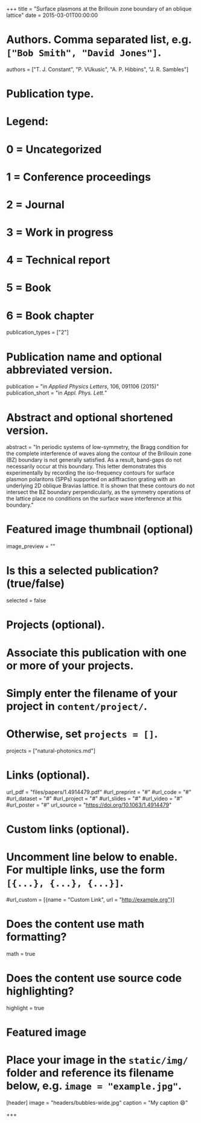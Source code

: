 +++
title = "Surface plasmons at the Brillouin zone boundary of an oblique lattice"
date = 2015-03-01T00:00:00

# Authors. Comma separated list, e.g. `["Bob Smith", "David Jones"]`.
authors = ["T. J. Constant", "P. VUkusic", "A. P. Hibbins", "J. R. Sambles"]

# Publication type.
# Legend:
# 0 = Uncategorized
# 1 = Conference proceedings
# 2 = Journal
# 3 = Work in progress
# 4 = Technical report
# 5 = Book
# 6 = Book chapter
publication_types = ["2"]

# Publication name and optional abbreviated version.
publication = "in *Applied Physics Letters*, 106, 091106 (2015)"
publication_short = "in *Appl. Phys. Lett.*"

# Abstract and optional shortened version.
abstract = "In periodic systems of low-symmetry, the Bragg condition for the complete interference of waves along the contour of the Brillouin zone (BZ) boundary is not generally satisfied. As a result, band-gaps do not necessarily occur at this boundary. This letter demonstrates this experimentally by recording the iso-frequency contours for surface plasmon polaritons (SPPs) supported on adiffraction grating with an underlying 2D oblique Bravias lattice. It is shown that these contours do not intersect the BZ boundary perpendicularly, as the symmetry operations of the lattice place no conditions on the surface wave interference at this boundary."

# Featured image thumbnail (optional)
image_preview = ""

# Is this a selected publication? (true/false)
selected = false

# Projects (optional).
#   Associate this publication with one or more of your projects.
#   Simply enter the filename of your project in `content/project/`.
#   Otherwise, set `projects = []`.
projects = ["natural-photonics.md"]

# Links (optional).
url_pdf = "files/papers/1.4914479.pdf"
#url_preprint = "#"
#url_code = "#"
#url_dataset = "#"
#url_project = "#"
#url_slides = "#"
#url_video = "#"
#url_poster = "#"
url_source = "https://doi.org/10.1063/1.4914479"

# Custom links (optional).
#   Uncomment line below to enable. For multiple links, use the form `[{...}, {...}, {...}]`.
#url_custom = [{name = "Custom Link", url = "http://example.org"}]

# Does the content use math formatting?
math = true

# Does the content use source code highlighting?
highlight = true

# Featured image
# Place your image in the `static/img/` folder and reference its filename below, e.g. `image = "example.jpg"`.
[header]
image = "headers/bubbles-wide.jpg"
caption = "My caption :smile:"

+++

